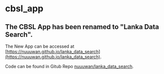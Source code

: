 ﻿# cbsl_app

## The CBSL App has been renamed to "Lanka Data Search".

The New App can be accessed  at [https://nuuuwan.github.io/lanka_data_search](https://nuuuwan.github.io/lanka_data_search).

Code can be found in Gitub Repo [nuuuwan/lanka_data_search](https://www.github.com/nuuuwan/lanka_data_search).
